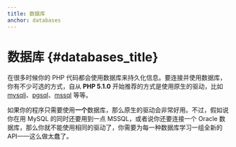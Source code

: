 ```yaml
---
title: 数据库
anchor: databases
---
```


# 数据库 {#databases_title}

在很多时候你的 PHP 代码都会使用数据库来持久化信息。要连接并使用数据库，你有不少可选的方式，自从 **PHP 5.1.0** 开始推荐的方式是使用原生的驱动，比如 [mysqli]、[pgsql]、[mssql] 等等。

如果你的程序只需要使用**一个**数据库，那么原生的驱动会非常好用。不过，假如说你在用 MySQL 的同时还要用到一点 MSSQL，或者说你还要连接一个 Oracle 数据库，那么你就不能使用相同的驱动了，你需要为每一种数据库学习一组全新的 API——这么做太蠢了。


[mysqli]: http://php.net/mysqli
[pgsql]: http://php.net/pgsql
[mssql]: http://php.net/mssql

